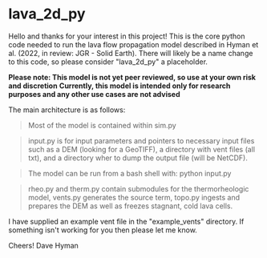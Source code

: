 # lava_2d_py

Hello and thanks for your interest in this project! 
This is the core python code needed to run the lava flow propagation model described in Hyman et al. (2022, in review: JGR - Solid Earth). 
There will likely be a name change to this code, so please consider "lava_2d_py" a placeholder.  

**Please note: This model is not yet peer reviewed, so use at your own risk and discretion**
**Currently, this model is intended only for research purposes and any other use cases are not advised**

The main architecture is as follows:

> Most of the model is contained within sim.py

> input.py is for input parameters and pointers to necessary input files such as a DEM (looking for a GeoTIFF), a directory with vent files (all txt), and a directory wher to dump the output file (will be NetCDF). 

> The model can be run from a bash shell with: python input.py 

> rheo.py and therm.py contain submodules for the thermorheologic model, vents.py generates the source term, topo.py ingests and prepares the DEM as well as freezes stagnant, cold lava cells.  


I have supplied an example vent file in the "example_vents" directory. If something isn't working for you then please let me know.

Cheers!
Dave Hyman
